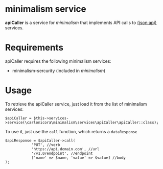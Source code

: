 # minimalism service

**apiCaller** is a service for *minimalism* that implements API calls to [{json:api}](https://jsonapi.org) services.

# Requirements

apiCaller requires the following minimalism services:

* minimalism-sercurity (included in *minimalism*)

# Usage

To retrieve the apiCaller service, just load it from the list of minimalism services:

```
$apiCaller = $this->services->service(\carlonicora\minimalism\services\apiCaller\apiCaller::class);
```

To use it, just use the `call` function, which returns a `dataResponse`

```
$apiResponse = $apiCaller->call(
            'PUT', //verb
            'https://api.domain.com', //url
            '/v1.0/endpoint', //endpoint
            ['name' => $name, 'value' => $value] //body
);
```
